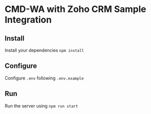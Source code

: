 # CMD-WA with Zoho CRM Sample Integration

## Install

Install your dependencies `npm install`

## Configure

Configure `.env` following `.env.example`

## Run

Run the server using `npm run start`
